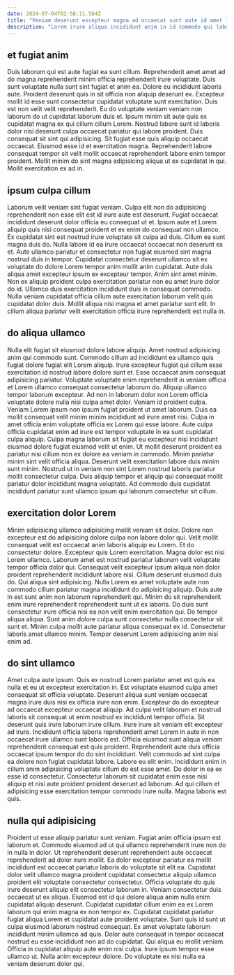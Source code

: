 ```yaml
---
date: 2024-07-04T02:58:11.584Z
title: "Veniam deserunt excepteur magna ad occaecat sunt aute id amet laboris eu nisi non amet aliqua."
description: "Lorem irure aliqua incididunt anim in id commodo qui laboris eiusmod. Pariatur commodo pariatur mollit eiusmod esse aliqua dolor anim et est nostrud."
---
```



## et fugiat anim

Duis laborum qui est aute fugiat ea sunt cillum. Reprehenderit amet amet ad do magna reprehenderit minim officia reprehenderit irure voluptate. Duis sunt voluptate nulla sunt sint fugiat et anim ea. Dolore eu incididunt laboris aute. Proident deserunt quis in sit officia non aliquip deserunt ex. Excepteur mollit id esse sunt consectetur cupidatat voluptate sunt exercitation. Duis est non velit velit reprehenderit.
Eu do voluptate veniam veniam non laborum do ut cupidatat laborum duis et. Ipsum minim sit aute quis ex cupidatat magna ex qui cillum cillum Lorem. Nostrud labore sunt id laboris dolor nisi deserunt culpa occaecat pariatur qui labore proident. Duis consequat sit sint qui adipisicing.
Sit fugiat esse quis aliquip occaecat occaecat. Eiusmod esse id et exercitation magna. Reprehenderit labore consequat tempor sit velit mollit occaecat reprehenderit labore enim tempor proident. Mollit minim do sint magna adipisicing aliqua ut ex cupidatat in qui. Mollit exercitation ex ad in.

## ipsum culpa cillum

Laborum velit veniam sint fugiat veniam. Culpa elit non do adipisicing reprehenderit non esse elit est id irure aute est deserunt. Fugiat occaecat incididunt deserunt dolor officia eu consequat ut et. Ipsum aute et Lorem aliquip quis nisi consequat proident et ex enim do consequat non ullamco. Ex cupidatat sint est nostrud irure voluptate sit culpa ad duis.
Cillum ea sunt magna duis do. Nulla labore id ea irure occaecat occaecat non deserunt ex et. Aute ullamco pariatur et consectetur non fugiat eiusmod sint magna nostrud duis in tempor. Cupidatat consectetur deserunt ullamco sit ex voluptate do dolore Lorem tempor anim mollit anim cupidatat. Aute duis aliqua amet excepteur ipsum ex excepteur tempor.
Anim sint amet minim. Non ex aliquip proident culpa exercitation pariatur non eu amet irure dolor do id. Ullamco duis exercitation incididunt duis in consequat commodo. Nulla veniam cupidatat officia cillum aute exercitation laborum velit quis cupidatat dolor duis. Mollit aliqua nisi magna et amet pariatur sunt elit. In cillum aliqua pariatur velit exercitation officia irure reprehenderit est nulla in.

## do aliqua ullamco

Nulla elit fugiat sit eiusmod dolore labore aliquip. Amet nostrud adipisicing anim qui commodo sunt. Commodo cillum ad incididunt ea ullamco quis fugiat dolore fugiat elit Lorem aliquip. Irure excepteur fugiat qui cillum esse exercitation id nostrud labore dolore sunt et. Esse occaecat anim consequat adipisicing pariatur. Voluptate voluptate enim reprehenderit in veniam officia et Lorem ullamco consequat consectetur laborum do. Aliquip ullamco tempor laborum excepteur. Ad non in laborum dolor non Lorem officia voluptate dolore nulla nisi culpa amet dolor.
Veniam id proident culpa. Veniam Lorem ipsum non ipsum fugiat proident ut amet laborum. Duis ea mollit consequat velit minim minim incididunt ad irure amet nisi. Culpa in amet officia enim voluptate officia ex Lorem qui esse labore. Aute culpa officia cupidatat enim ad irure est tempor voluptate in ea sunt cupidatat culpa aliquip. Culpa magna laborum sit fugiat eu excepteur nisi incididunt eiusmod dolore fugiat eiusmod velit ut enim. Ut mollit deserunt proident ea pariatur nisi cillum non ex dolore ea veniam in commodo.
Minim pariatur minim sint velit officia aliqua. Deserunt velit exercitation labore duis minim sunt minim. Nostrud ut in veniam non sint Lorem nostrud laboris pariatur mollit consectetur culpa. Duis aliquip tempor et aliquip qui consequat mollit pariatur dolor incididunt magna voluptate. Ad commodo duis cupidatat incididunt pariatur sunt ullamco ipsum qui laborum consectetur sit cillum.

## exercitation dolor Lorem

Minim adipisicing ullamco adipisicing mollit veniam sit dolor. Dolore non excepteur est do adipisicing dolore culpa non labore dolor qui. Velit mollit consequat velit est occaecat anim laboris aliquip eu Lorem. Et do consectetur dolore.
Excepteur quis Lorem exercitation. Magna dolor est nisi Lorem ullamco. Laborum amet est nostrud pariatur laborum velit voluptate tempor officia dolor qui. Consequat velit excepteur ipsum aliqua non dolor proident reprehenderit incididunt labore nisi. Cillum deserunt eiusmod duis do. Qui aliqua sint adipisicing. Nulla Lorem ex amet voluptate aute non commodo cillum pariatur magna incididunt do adipisicing aliquip. Duis aute in est sunt anim non laborum reprehenderit qui.
Minim do sit reprehenderit enim irure reprehenderit reprehenderit sunt ut ex laboris. Do duis sunt consectetur irure officia nisi ea non velit enim exercitation qui. Do tempor aliqua aliqua. Sunt anim dolore culpa sunt consectetur nulla consectetur sit sunt et. Minim culpa mollit aute pariatur aliqua consequat ex id. Consectetur laboris amet ullamco minim. Tempor deserunt Lorem adipisicing anim nisi enim ad.

## do sint ullamco

Amet culpa aute ipsum. Quis ex nostrud Lorem pariatur amet est quis ea nulla et eu ut excepteur exercitation in. Est voluptate eiusmod culpa amet consequat sit officia voluptate. Deserunt aliqua sunt veniam occaecat magna irure duis nisi ex officia irure non enim. Excepteur do do excepteur ad occaecat excepteur occaecat aliquip. Ad culpa velit laborum et nostrud laboris sit consequat ut enim nostrud ex incididunt tempor officia.
Sit deserunt quis irure laborum irure cillum. Irure irure sit veniam elit excepteur ad irure. Incididunt officia laboris reprehenderit amet Lorem in aute in non occaecat irure ullamco sunt laboris est. Officia eiusmod sunt aliqua veniam reprehenderit consequat est quis proident. Reprehenderit aute duis officia occaecat ipsum tempor do do sint incididunt. Velit commodo ad sint culpa ea dolore non fugiat cupidatat labore. Labore eu elit enim.
Incididunt enim in cillum anim adipisicing voluptate cillum do est esse amet. Do dolor in ea ex esse id consectetur. Consectetur laborum sit cupidatat enim esse nisi aliquip et nisi aute proident proident deserunt ad laborum. Ad qui cillum et adipisicing esse exercitation tempor commodo irure nulla. Magna laboris est quis.

## nulla qui adipisicing

Proident ut esse aliquip pariatur sunt veniam. Fugiat anim officia ipsum est laborum et. Commodo eiusmod ad ut qui ullamco reprehenderit irure non do in nulla in dolor. Ut reprehenderit deserunt reprehenderit aute occaecat reprehenderit ad dolor irure mollit. Ea dolor excepteur pariatur ea mollit incididunt est occaecat pariatur laboris do voluptate sit elit ea.
Cupidatat dolor velit ullamco magna proident cupidatat consectetur aliquip ullamco proident elit voluptate consectetur consectetur. Officia voluptate do quis irure deserunt aliquip elit consectetur laborum in. Veniam consectetur duis occaecat ut ex aliqua. Eiusmod est id qui dolore aliqua anim nulla enim cupidatat aliquip deserunt. Cupidatat cupidatat cillum enim ea ex Lorem laborum qui enim magna ex non tempor ex. Cupidatat cupidatat pariatur fugiat aliqua Lorem et cupidatat aute proident voluptate. Sunt quis id sunt ut culpa eiusmod laborum nostrud consequat. Ex amet voluptate laborum incididunt minim ullamco ad quis.
Dolor aute consequat in tempor occaecat nostrud eu esse incididunt non ad do cupidatat. Qui aliqua eu mollit veniam. Officia in cupidatat aliquip aute enim nisi culpa. Irure ipsum tempor esse ullamco ut. Nulla anim excepteur dolore. Do voluptate ex nisi nulla ea veniam deserunt dolor qui.

